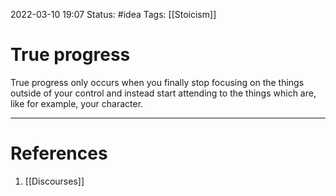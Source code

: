 2022-03-10 19:07
Status: #idea
Tags: [[Stoicism]]

# True progress
True progress only occurs when you finally stop focusing on the things outside of your control and instead start attending to the things which are, like for example, your character.

---
# References
1. [[Discourses]] 